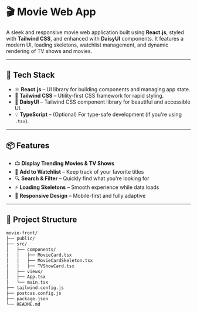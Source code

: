 # 🎬 Movie Web App

A sleek and responsive movie web application built using **React.js**, styled with **Tailwind CSS**, and enhanced with **DaisyUI** components. It features a modern UI, loading skeletons, watchlist management, and dynamic rendering of TV shows and movies.

---

## 🚀 Tech Stack

- ⚛️ **React.js** – UI library for building components and managing app state.
- 💨 **Tailwind CSS** – Utility-first CSS framework for rapid styling.
- 🌼 **DaisyUI** – Tailwind CSS component library for beautiful and accessible UI.
- 💡 **TypeScript** – (Optional) For type-safe development (if you're using `.tsx`).

---

## 📦 Features

- 📺 **Display Trending Movies & TV Shows**
- 💾 **Add to Watchlist** – Keep track of your favorite titles
- 🔍 **Search & Filter** – Quickly find what you're looking for
- ⚡ **Loading Skeletons** – Smooth experience while data loads
- 🎨 **Responsive Design** – Mobile-first and fully adaptive

---

## 📁 Project Structure

```bash
movie-front/
├── public/
├── src/
│   ├── components/
│   │   ├── MovieCard.tsx
│   │   ├── MovieCardSkeleton.tsx
│   │   ├── TVShowCard.tsx
│   ├── views/
│   ├── App.tsx
│   └── main.tsx
├── tailwind.config.js
├── postcss.config.js
├── package.json
└── README.md
